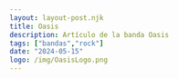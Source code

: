 ```yaml
---
layout: layout-post.njk
title: Oasis
description: Artículo de la banda Oasis
tags: ["bandas","rock"]
date: "2024-05-15"
logo: /img/OasisLogo.png
---
```

